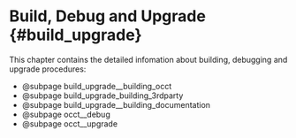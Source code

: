 ﻿Build, Debug and Upgrade {#build_upgrade}
=================

This chapter contains the detailed infomation about building, debugging and upgrade procedures:

* @subpage build_upgrade__building_occt
* @subpage build_upgrade_building_3rdparty
* @subpage build_upgrade__building_documentation
* @subpage occt__debug
* @subpage occt__upgrade
